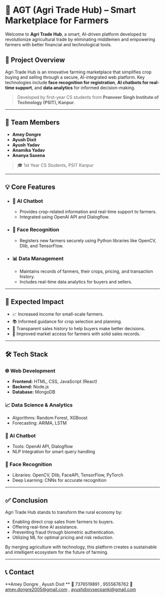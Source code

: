 # 🌾 AGT (Agri Trade Hub) – Smart Marketplace for Farmers

Welcome to **Agri Trade Hub**, a smart, AI-driven platform developed to revolutionize agricultural trade by eliminating middlemen and empowering farmers with better financial and technological tools.

## 🚀 Project Overview

Agri Trade Hub is an innovative farming marketplace that simplifies crop buying and selling through a secure, AI-integrated web platform. Key technologies include **face recognition for registration**, **AI chatbots for real-time support**, and **data analytics** for informed decision-making.

> Developed by first-year CS students from **Pranveer Singh Institute of Technology (PSIT), Kanpur**.

---

## 👥 Team Members

- **Amey Dongre**  
- **Ayush Dixit**  
- **Ayush Yadav**
- **Anamika Yadav**
- **Ananya Saxena**  
> 🎓 1st Year CS Students, PSIT Kanpur

---

## 💡 Core Features

- ### 🤖 AI Chatbot
  - Provides crop-related information and real-time support to farmers.
  - Integrated using OpenAI API and Dialogflow.

- ### 🧠 Face Recognition
  - Registers new farmers securely using Python libraries like OpenCV, Dlib, and TensorFlow.

- ### 📊 Data Management
  - Maintains records of farmers, their crops, pricing, and transaction history.
  - Includes real-time data analytics for buyers and sellers.

---

## 🌱 Expected Impact

- 📈 Increased income for small-scale farmers.
- 📚 Informed guidance for crop selection and planning.
- 🛒 Transparent sales history to help buyers make better decisions.
- 💼 Improved market access for farmers with solid sales records.

---

## 🛠️ Tech Stack

### 🌐 Web Development
- **Frontend:** HTML, CSS, JavaScript (React)
- **Backend:** Node.js
- **Database:** MongoDB

### 📈 Data Science & Analytics
- Algorithms: Random Forest, XGBoost
- Forecasting: ARIMA, LSTM

### 🤖 AI Chatbot
- Tools: OpenAI API, Dialogflow
- NLP Integration for smart query handling

### 🧠 Face Recognition
- Libraries: OpenCV, Dlib, FaceAPI, TensorFlow, PyTorch
- Deep Learning: CNNs for accurate recognition

---

## ✅ Conclusion

Agri Trade Hub stands to transform the rural economy by:

- Enabling direct crop sales from farmers to buyers.
- Offering real-time AI assistance.
- Preventing fraud through biometric authentication.
- Utilizing ML for optimal pricing and risk reduction.

By merging agriculture with technology, this platform creates a sustainable and intelligent ecosystem for the future of farming.

---

## 📞 Contact

**Amey Dongre , Ayush Dixit **
📱 7376519891  , 9555676762
📧 amey.dongre2005@gmail.com , ayushdixivsecpanki@gmail.com

